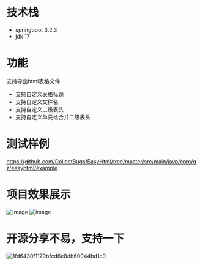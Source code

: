 # 技术栈
* springboot 3.2.3
* jdk 17
# 功能
支持导出html表格文件
* 支持自定义表格标题
* 支持自定义文件名
* 支持自定义二级表头
* 支持自定义单元格合并二级表头

# 测试样例
https://github.com/CollectBugs/EasyHtml/tree/master/src/main/java/com/gz/easyhtml/example
# 项目效果展示
![image](https://github.com/CollectBugs/EasyHtml/assets/32507511/c8a93554-bebe-4568-ab1c-1baf2e0320aa)
![image](https://github.com/CollectBugs/EasyHtml/assets/32507511/e11d3ac0-0bef-4bc4-8709-fd0cf523193f)


# 开源分享不易，支持一下
![1fd6430f1179bfcd6e8db60044bd1c0](https://github.com/CollectBugs/EasyHtml/assets/32507511/86e04f8b-0400-49bc-9ea9-10a7839c5f7b)

